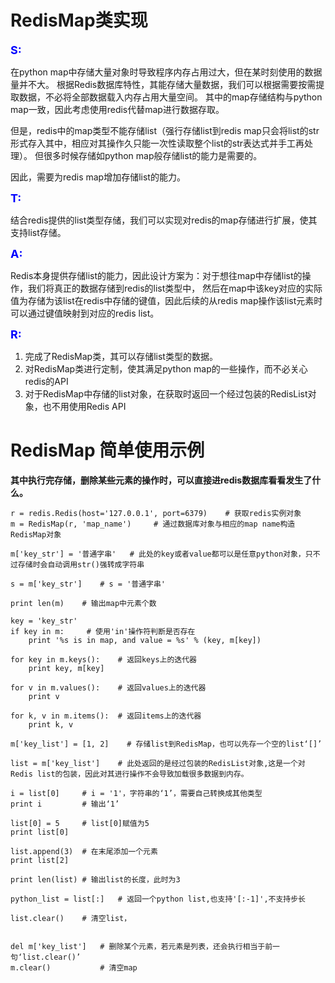 # RedisMap类实现

**<font size=4 color=blue>S:</font>**

在python map中存储大量对象时导致程序内存占用过大，但在某时刻使用的数据量并不大。
根据Redis数据库特性，其能存储大量数据，我们可以根据需要按需提取数据，不必将全部数据载入内存占用大量空间。
其中的map存储结构与python map一致，因此考虑使用redis代替map进行数据存取。

但是，redis中的map类型不能存储list（强行存储list到redis map只会将list的str形式存入其中，相应对其操作久只能一次性读取整个list的str表达式并手工再处理）。
但很多时候存储如python map般存储list的能力是需要的。

因此，需要为redis map增加存储list的能力。

**<font size=4 color=blue>T:</font>**

结合redis提供的list类型存储，我们可以实现对redis的map存储进行扩展，使其支持list存储。

**<font size=4 color=blue>A:</font>**

Redis本身提供存储list的能力，因此设计方案为：对于想往map中存储list的操作，我们将真正的数据存储到redis的list类型中，
然后在map中该key对应的实际值为存储为该list在redis中存储的键值，因此后续的从redis map操作该list元素时可以通过键值映射到对应的redis list。

**<font size=4 color=blue>R:</font>**

1. 完成了RedisMap类，其可以存储list类型的数据。
2. 对RedisMap类进行定制，使其满足python map的一些操作，而不必关心redis的API
3. 对于RedisMap中存储的list对象，在获取时返回一个经过包装的RedisList对象，也不用使用Redis API


# RedisMap 简单使用示例

**其中执行完存储，删除某些元素的操作时，可以直接进redis数据库看看发生了什么。**

    r = redis.Redis(host='127.0.0.1', port=6379)    # 获取redis实例对象
    m = RedisMap(r, 'map_name')     # 通过数据库对象与相应的map name构造RedisMap对象

    m['key_str'] = '普通字串'   # 此处的key或者value都可以是任意python对象，只不过存储时会自动调用str()强转成字符串 

    s = m['key_str']    # s = '普通字串'
    
    print len(m)    # 输出map中元素个数
    
    key = 'key_str'
    if key in m:     # 使用'in'操作符判断是否存在
        print '%s is in map, and value = %s' % (key, m[key])
    
    for key in m.keys():    # 返回keys上的迭代器
        print key, m[key]
    
    for v in m.values():    # 返回values上的迭代器
        print v
        
    for k, v in m.items():  # 返回items上的迭代器
        print k, v
       
    m['key_list'] = [1, 2]    # 存储list到RedisMap，也可以先存一个空的list‘[]’
    
    list = m['key_list']    # 此处返回的是经过包装的RedisList对象,这是一个对Redis list的包装，因此对其进行操作不会导致加载很多数据到内存。
    
    i = list[0]     # i = '1'，字符串的‘1’，需要自己转换成其他类型
    print i         # 输出‘1’
    
    list[0] = 5     # list[0]赋值为5
    print list[0]
    
    list.append(3)  # 在末尾添加一个元素
    print list[2]
    
    print len(list) # 输出list的长度，此时为3
    
    python_list = list[:]   # 返回一个python list,也支持'[:-1]',不支持步长
    
    list.clear()    # 清空list，
    
    
    del m['key_list']   # 删除某个元素，若元素是列表，还会执行相当于前一句‘list.clear()’
    m.clear()           # 清空map

